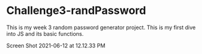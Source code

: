 # Challenge3-randPassword

This is my week 3 random password generator project. This is my first dive into JS and its basic functions. 


Screen Shot 2021-06-12 at 12.12.33 PM
